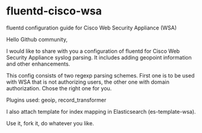 # fluentd-cisco-wsa
 fluentd configuration guide for Cisco Web Security Appliance (WSA) 
 
Hello Github community,

I would like to share with you a configuration of fluentd for Cisco Web Security Appliance syslog parsing. 
It includes adding geopoint information and other enhancements.

This config consists of two regexp parsing schemes. First one is to be used with WSA that is not authorizing users, the other one with domain authorization. Chose the right one for you.

Plugins used: geoip, record_transformer

I also attach template for index mapping in Elasticsearch (es-template-wsa).

Use it, fork it, do whatever you like.
